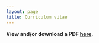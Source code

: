 ```yaml
---
layout: page
title: Curriculum vitae
---
```


**View and/or download a PDF [here](https://github.com/mariakna/mariakna.github.io/blob/master/CV_MKorochkina.pdf).** 


